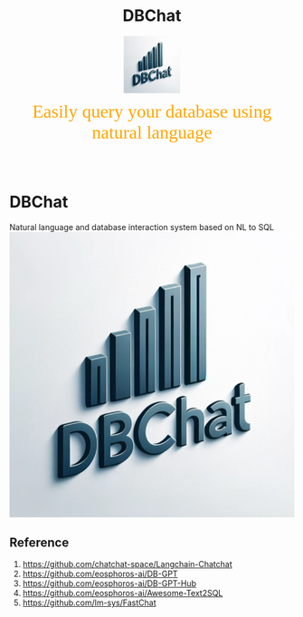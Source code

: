 <h1 align="center">
  DBChat
</h1>
<p align="center" width="100%">
  <img src="DBChat.png" alt="DBChat" style="width: 20%; display: block; margin: auto;"></a>
</p>
<p align="center">
  <font face="黑体" color=orange size="6"> Easily query your database using natural language </font>
</p>

</br></br>
# DBChat
Natural language and database interaction system based on NL to SQL 
![DBChat](./DBChat.png)
## Reference
1. https://github.com/chatchat-space/Langchain-Chatchat
2. https://github.com/eosphoros-ai/DB-GPT
3. https://github.com/eosphoros-ai/DB-GPT-Hub
4. https://github.com/eosphoros-ai/Awesome-Text2SQL
5. https://github.com/lm-sys/FastChat
